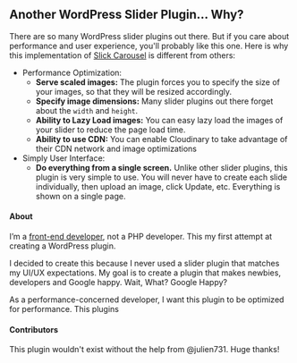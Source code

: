 ## Another WordPress Slider Plugin... Why?

There are so many WordPress slider plugins out there. But if you care about performance and user experience, you'll probably like this one. Here is why this implementation of [Slick Carousel](http://kenwheeler.github.io/slick/) is different from others:

* Performance Optimization:
	* __Serve scaled images:__ The plugin forces you to specify the size of your images, so that they will be resized accordingly.
	* __Specify image dimensions:__ Many slider plugins out there forget about the `width` and `height`.
	* __Ability to Lazy Load images:__ You can easy lazy load the images of your slider to reduce the page load time.
	* __Ability to use CDN:__ You can enable Cloudinary to take advantage of their CDN network and image optimizations
* Simply User Interface:
	* __Do everything from a single screen.__ Unlike other slider plugins, this plugin is very simple to use. You will never have to create each slide individually, then upload an image, click Update, etc. Everything is shown on a single page.

#### About
I’m a [front-end developer](https://siamkreative.com/about/), not a PHP developer. This my first attempt at creating a WordPress plugin.

I decided to create this because I never used a slider plugin that matches my UI/UX expectations. My goal is to create a plugin that makes newbies, developers and Google happy. Wait, What? Google Happy?

As a performance-concerned developer, I want this plugin to be optimized for performance. This plugins 

#### Contributors
This plugin wouldn't exist without the help from @julien731. Huge thanks!